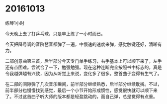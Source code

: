 # 20161013

练琴1小时

今天晚上去了打乒乓球，只是早上练了一小时而已。

今天把降号调的音阶琶音都弹了一遍，中慢速的速度来弹，感觉触键还好，清晰有力。

二部创意曲第三首，后半部分今天专门单手练习，右手基本上可以顺下来了，左手还有点困难。尝试合了一下，勉强勉强。现在这种连断完全按照书中标志的，真是令我越弹越有兴致，因为从听觉上来说，变化多了很多。整首曲子变得有生气了。

在二部的间隙弹了几次音乐瞬间，前半部分继续熟悉，后半部分继续耽搁。不过，前半部分也慢慢找到感觉，最后一个小节开始形成惯性，感觉很快就可以顺下来了。不过这首曲子听大师的版本都是轻盈跳动的，而自己弹，总是觉得有点重。

